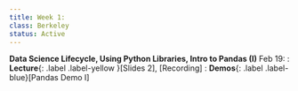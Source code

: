 ```yaml
---
title: Week 1:
class: Berkeley
status: Active
---
```


**Data Science Lifecycle, Using Python Libraries, Intro to Pandas (I)**
Feb 19:
: **Lecture**{: .label .label-yellow }[Slides 2], [Recording]
: **Demos**{: .label .label-blue}[Pandas Demo I]
